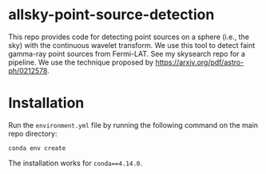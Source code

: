 # allsky-point-source-detection
This repo provides code for detecting point sources on a sphere (i.e., the sky) with the continuous wavelet transform. We use this tool to detect faint gamma-ray point sources from Fermi-LAT. See my skysearch repo for a pipeline. We use the technique proposed by https://arxiv.org/pdf/astro-ph/0212578.

# Installation
Run the `environment.yml` file by running the following command on the main repo directory:
```
conda env create
```
The installation works for `conda==4.14.0`. 
